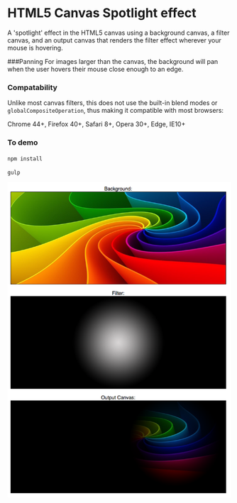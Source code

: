 # HTML5 Canvas Spotlight effect

A 'spotlight' effect in the HTML5 canvas using a background canvas, a filter canvas, and an output canvas that renders the filter effect wherever your mouse is hovering. 

###Panning
 For images larger than the canvas, the background will pan when the user hovers their mouse close enough to an edge. 

### Compatability
Unlike most canvas filters, this does not use the built-in blend modes or `globalCompositeOperation`, thus making it compatible with most browsers:

Chrome 44+, Firefox 40+, Safari 8+, Opera 30+, Edge, IE10+ 


### To demo
`npm install`

`gulp`

![Flashlight-demo](/static/images/screenshot.png)

